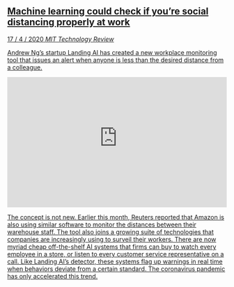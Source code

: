 <a class='link' href='https://archive.vn/T9iFt'>
<article>

## Machine learning could check if you’re social distancing properly at work

<time datetime=2020-04-17>17 / 4 / 2020</time>
<em class='source'>MIT Technology Review</em>

Andrew Ng’s startup Landing AI has created a new workplace monitoring tool that
issues an alert when anyone is less than the desired distance from a colleague.

<iframe width="100%" height="300" src="https://www.youtube-nocookie.com/embed/15iIV1Lff-M" frameborder="0" allow="accelerometer; autoplay; encrypted-media; gyroscope; picture-in-picture" allowfullscreen></iframe>

The concept is not new. Earlier this month, Reuters reported that Amazon is
also using similar software to monitor the distances between their warehouse
staff. The tool also joins a growing suite of technologies that companies are
increasingly using to surveil their workers. There are now myriad cheap
off-the-shelf AI systems that firms can buy to watch every employee in a store,
or listen to every customer service representative on a call. Like Landing AI’s
detector, these systems flag up warnings in real time when behaviors deviate
from a certain standard. The coronavirus pandemic has only accelerated this
trend.

</article>
</a>
